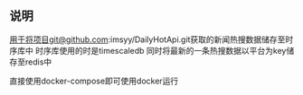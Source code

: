## 说明
用于将项目git@github.com:imsyy/DailyHotApi.git获取的新闻热搜数据储存至时序库中
时序库使用的时是timescaledb
同时将最新的一条热搜数据以平台为key储存至redis中

直接使用docker-compose即可使用docker运行
